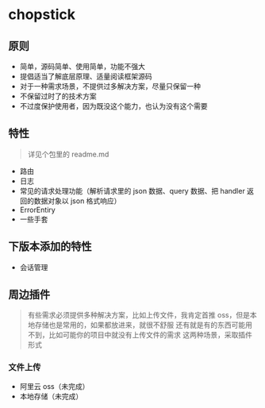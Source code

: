 # chopstick

## 原则
+ 简单，源码简单、使用简单，功能不强大
+ 提倡适当了解底层原理、适量阅读框架源码
+ 对于一种需求场景，不提供过多解决方案，尽量只保留一种
+ 不保留过时了的技术方案
+ 不过度保护使用者，因为既没这个能力，也认为没有这个需要

## 特性
> 详见个包里的 readme.md

+ 路由
+ 日志
+ 常见的请求处理功能（解析请求里的 json 数据、query 数据、把 handler 返回的数据对象以 json 格式响应）
+ ErrorEntiry
+ 一些手套

## 下版本添加的特性
+ 会话管理

## 周边插件
> 有些需求必须提供多种解决方案，比如上传文件，我肯定首推 oss，但是本地存储也是常用的，如果都放进来，就很不舒服
> 还有就是有的东西可能用不到，比如可能你的项目中就没有上传文件的需求
> 这两种场景，采取插件形式

### 文件上传
+ 阿里云 oss（未完成）
+ 本地存储（未完成）

